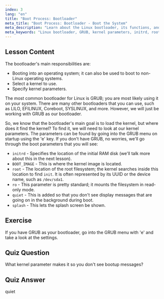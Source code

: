 ```yaml
---
index: 3
lang: "en"
title: "Boot Process: Bootloader"
meta_title: "Boot Process: Bootloader - Boot the System"
meta_description: "Learn about the Linux bootloader, its functions, and common kernel parameters like initrd and root. Understand GRUB and optimize your Linux boot process."
meta_keywords: "Linux bootloader, GRUB, kernel parameters, initrd, root filesystem, Linux boot process, Linux tutorial, beginner Linux"
---
```


## Lesson Content

The bootloader's main responsibilities are:

- Booting into an operating system; it can also be used to boot to non-Linux operating systems.
- Select a kernel to use.
- Specify kernel parameters.

The most common bootloader for Linux is GRUB; you are most likely using it on your system. There are many other bootloaders that you can use, such as LILO, EFILINUX, Coreboot, SYSLINUX, and more. However, we will just be working with GRUB as our bootloader.

So, we know that the bootloader's main goal is to load the kernel, but where does it find the kernel? To find it, we will need to look at our kernel parameters. The parameters can be found by going into the GRUB menu on startup using the 'e' key. If you don't have GRUB, no worries, we'll go through the boot parameters that you will see:

- `initrd` - Specifies the location of the initial RAM disk (we'll talk more about this in the next lesson).
- `BOOT_IMAGE` - This is where the kernel image is located.
- `root` - The location of the root filesystem; the kernel searches inside this location to find `init`. It is often represented by its UUID or the device name, such as `/dev/sda1`.
- `ro` - This parameter is pretty standard; it mounts the filesystem in read-only mode.
- `quiet` - This is added so that you don't see display messages that are going on in the background during boot.
- `splash` - This lets the splash screen be shown.

## Exercise

If you have GRUB as your bootloader, go into the GRUB menu with 'e' and take a look at the settings.

## Quiz Question

What kernel parameter makes it so you don't see bootup messages?

## Quiz Answer

quiet
